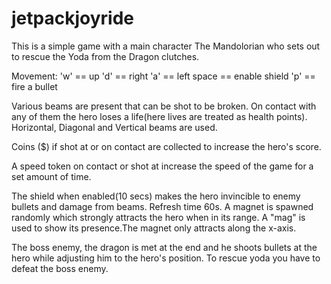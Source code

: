 # jetpackjoyride

This is a simple game with a main character The Mandolorian who sets out to rescue the Yoda from the Dragon clutches.

Movement:
'w' == up
'd' == right
'a' == left
space == enable shield
'p' == fire a bullet

Various beams are present that can be shot to be broken. On contact with any of them the hero loses a life(here lives are treated as health points). Horizontal, Diagonal and Vertical beams are used.

Coins ($) if shot at or on contact are collected to increase the hero's score.

A speed token on contact or shot at increase the speed of the game for a set amount of time.

The shield when enabled(10 secs) makes the hero invincible to enemy bullets and damage from beams. Refresh time 60s.
A magnet is spawned randomly which strongly attracts the hero when in its range. A "mag" is used to show its presence.The magnet only attracts along the x-axis.


The boss enemy, the dragon is met at the end and he shoots bullets at the hero while adjusting him to the hero's position.
To rescue yoda you have to defeat the boss enemy.